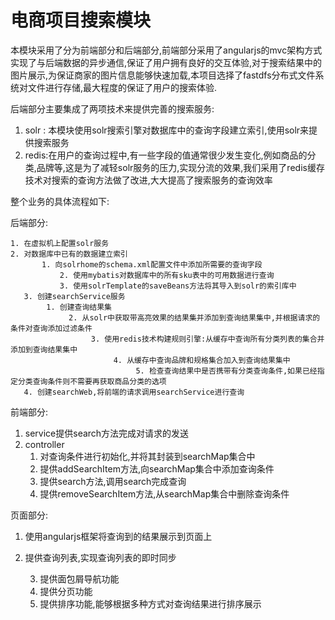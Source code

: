 # 电商项目搜索模块

本模块采用了分为前端部分和后端部分,前端部分采用了angularjs的mvc架构方式实现了与后端数据的异步通信,保证了用户拥有良好的交互体验,对于搜索结果中的图片展示,为保证商家的图片信息能够快速加载,本项目选择了fastdfs分布式文件系统对文件进行存储,最大程度的保证了用户的搜索体验.

后端部分主要集成了两项技术来提供完善的搜索服务:

1. solr : 本模块使用solr搜索引擎对数据库中的查询字段建立索引,使用solr来提供搜索服务
2. redis:在用户的查询过程中,有一些字段的值通常很少发生变化,例如商品的分类,品牌等,这是为了减轻solr服务的压力,实现分流的效果,我们采用了redis缓存技术对搜索的查询方法做了改进,大大提高了搜索服务的查询效率

整个业务的具体流程如下:

后端部分:

   	1. 在虚拟机上配置solr服务		
   	2. 对数据库中已有的数据建立索引
       ​	1. 向solrhome的schema.xml配置文件中添加所需要的查询字段
       ​     	2. 使用mybatis对数据库中的所有sku表中的可用数据进行查询
       ​     	3. 使用solrTemplate的saveBeans方法将其导入到solr的索引库中
       3. 创建searchService服务
            1. 创建查询结果集
                 2. 从solr中获取带高亮效果的结果集并添加到查询结果集中,并根据请求的条件对查询添加过滤条件
                      3. 使用redis技术构建规则引擎:从缓存中查询所有分类列表的集合并添加到查询结果集中
                           4. 从缓存中查询品牌和规格集合加入到查询结果集中
                               	5. 检查查询结果中是否携带有分类查询条件,如果已经指定分类查询条件则不需要再获取商品分类的选项
       4. 创建searchWeb,将前端的请求调用searchService进行查询

前端部分:

1. service提供search方法完成对请求的发送
2. controller 
   1. 对查询条件进行初始化,并将其封装到searchMap集合中
   2. 提供addSearchItem方法,向searchMap集合中添加查询条件
   3. 提供search方法,调用search完成查询
   4. 提供removeSearchItem方法,从searchMap集合中删除查询条件

页面部分:

1. 使用angularjs框架将查询到的结果展示到页面上

2. 提供查询列表,实现查询列表的即时同步

 	3. 提供面包屑导航功能
 	4. 提供分页功能
 	5. 提供排序功能,能够根据多种方式对查询结果进行排序展示



